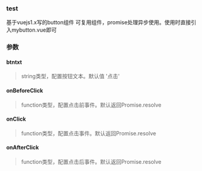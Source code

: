 ### test
基于vuejs1.x写的button组件
可复用组件，promise处理异步使用。使用时直接引入mybutton.vue即可
### 参数
#### btntxt
> string类型，配置按钮文本。默认值 '点击'

#### onBeforeClick
>function类型，配置点击前事件。默认返回Promise.resolve

#### onClick
>function类型，配置点击事件。默认返回Promise.resolve

#### onAfterClick
>function类型，配置点击后事件。默认返回Promise.resolve
